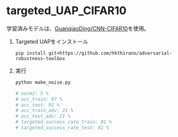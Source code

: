 # targeted_UAP_CIFAR10

学習済みモデルは、[GuanqiaoDing/CNN-CIFAR10](https://github.com/GuanqiaoDing/CNN-CIFAR10)を使用。

1. Targeted UAPをインストール

    `pip install git+https://github.com/hkthirano/adversarial-robustness-toolbox`

1. 実行

    ```sh
    python make_noise.py

    # norm2: 5 %
    # acc_train: 97 %
    # acc_test: 91 %
    # acc_train_adv: 21 %
    # acc_test_adv: 21 %
    # targeted_success_rate_train: 81 %
    # targeted_success_rate_test: 81 %
    ```
